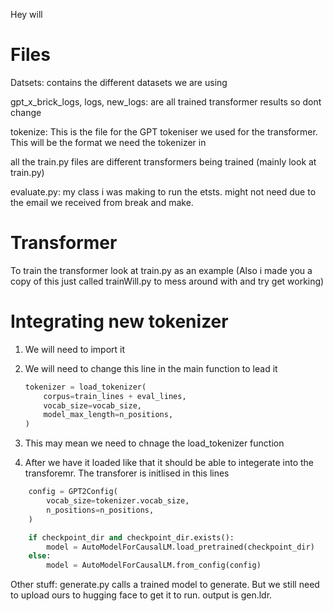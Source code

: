 Hey will

# Files
Datsets: contains the different datasets we are using

gpt_x_brick_logs, logs, new_logs: are all trained transformer results so dont change

tokenize: This is the file for the GPT tokeniser we used for the transformer. This will be the format we need the tokenizer in

all the train.py files are different transformers being trained (mainly look at train.py)

evaluate.py: my class i was making to run the etsts. might not need due to the email we received from break and make.
# Transformer

To train the transformer look at train.py as an example (Also i made you a copy of this just called trainWill.py to mess around with and try get working)

# Integrating new tokenizer
1. We will need to import it

2. We will need to change this line in the main function to lead it
    ```py
    tokenizer = load_tokenizer(
        corpus=train_lines + eval_lines,
        vocab_size=vocab_size,
        model_max_length=n_positions,
    )
    ```
3. This may mean we need to chnage the load_tokenizer function 

4. After we have it loaded like that it should be able to integerate into the transforemr. The transforer is initlised in this lines

```py
    config = GPT2Config(
        vocab_size=tokenizer.vocab_size,
        n_positions=n_positions,
    )

    if checkpoint_dir and checkpoint_dir.exists():
        model = AutoModelForCausalLM.load_pretrained(checkpoint_dir)
    else:
        model = AutoModelForCausalLM.from_config(config)
```

Other stuff:
    generate.py calls a trained model to generate. But we still need to upload ours to hugging face to get it to run. output is gen.ldr. 